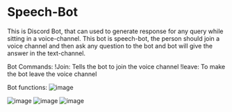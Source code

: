 # Speech-Bot

This is Discord Bot, that can used to generate response for any query while sitting in a voice-channel. This bot is speech-bot, the person should join a voice channel 
and then ask any question to the bot and bot will give the answer in the text-channel.

Bot Commands:
!Join: Tells the bot to join the voice channel
!leave: To make the bot leave the voice channel

Bot functions:
![image](https://github.com/k-aniket47/Speech-Bot/assets/79148315/bc852858-70bb-49ac-a717-ae6a4bf07731)

![image](https://github.com/k-aniket47/Speech-Bot/assets/79148315/eec604ba-d486-44d0-8863-0dbcee52b637)
![image](https://github.com/k-aniket47/Speech-Bot/assets/79148315/a77d209d-5d03-4875-b03a-6ca76c0f2c09)
![image](https://github.com/k-aniket47/Speech-Bot/assets/79148315/a163643b-eff3-40fe-ba9b-f9ff7c1f47a9)



